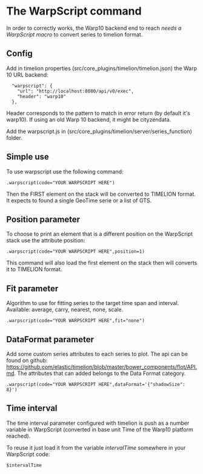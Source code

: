 # The WarpScript command

In order to correctly works, the Warp10 backend end to reach *needs a WarpScript macro* to convert series to timelion format.

## Config 

Add in timelion properties (src/core_plugins/timelion/timelion.json) the Warp 10 URL backend:

```
  "warpscript": {
    "url": "http://localhost:8080/api/v0/exec",
    "header": "warp10"
  },
```

Header corresponds to the pattern to match in error return (by default it's warp10). If using an old Warp 10 backend, it might be cityzendata.

Add the warpscript.js in (src/core_plugins/timelion/server/series_function) folder.

## Simple use

To use warpscript use the following command: 

```
.warpscript(code="YOUR WARPSCRIPT HERE")
```

Then the FIRST element on the stack will be converted to TIMELION format. It expects to found a single GeoTime serie or a list of GTS.

## Position parameter 

To choose to print an element that is a different position on the WarpScript stack use the attribute position: 

```
.warpscript(code="YOUR WARPSCRIPT HERE",position=1)
```

This command will also load the first element on the stack then will converts it to TIMELION format.


## Fit parameter

Algorithm to use for fitting series to the target time span and interval. Available: average, carry, nearest, none, scale.

```
.warpscript(code="YOUR WARPSCRIPT HERE",fit="none")
```

## DataFormat parameter

Add some custom series attributes to each series to plot. The api can be found on github: https://github.com/elastic/timelion/blob/master/bower_components/flot/API.md. The attributes that can added belongs to the Data Format category.

```
.warpscript(code="YOUR WARPSCRIPT HERE",dataFormat='{"shadowSize": 8}')
```

## Time interval

The time interval parameter configured with timelion is push as a number variable in WarpScript (converted in base unit Time of the Warp10 platform reached).

To reuse it just load it from the variable *intervalTime* somewhere in your WarpScript code: 

```
$intervalTime
```